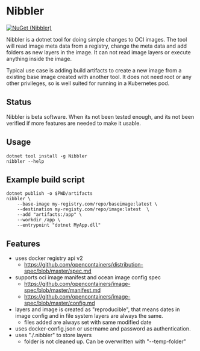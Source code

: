 # Nibbler

[![NuGet (Nibbler)](https://img.shields.io/nuget/v/Nibbler)](https://www.nuget.org/packages/Nibbler/)

Nibbler is a dotnet tool for doing simple changes to OCI images.
The tool will read image meta data from a registry, change the meta data and add folders as new layers in the image.
It can not read image layers or execute anything inside the image.

Typical use case is adding build artifacts to create a new image from a existing base image created with another tool.
It does not need root or any other privileges, so is well suited for running in a Kubernetes pod.

## Status

Nibbler is beta software. When its not been tested enough, and its not been verified if more features are needed to make it usable.

## Usage

```
dotnet tool install -g Nibbler
nibbler --help
```

## Example build script

```
dotnet publish -o $PWD/artifacts
nibbler \
	--base-image my-registry.com/repo/baseimage:latest \
	--destination my-registy.com/repo/image:latest  \
	--add "artifacts:/app" \
	--workdir /app \
	--entrypoint "dotnet MyApp.dll" 
```

## Features

- uses docker registry api v2
  - https://github.com/opencontainers/distribution-spec/blob/master/spec.md
- supports oci image manifest and ocean image config spec
  - https://github.com/opencontainers/image-spec/blob/master/manifest.md
  - https://github.com/opencontainers/image-spec/blob/master/config.md
- layers and image is created as "reproducible", that means dates in image config and in file system layers are always the same.
  - files added are always set with same modified date
- uses docker-config.json or username and password as authentication.
- uses "./.nibbler" to store layers
  - folder is not cleaned up. Can be overwritten with "--temp-folder"
